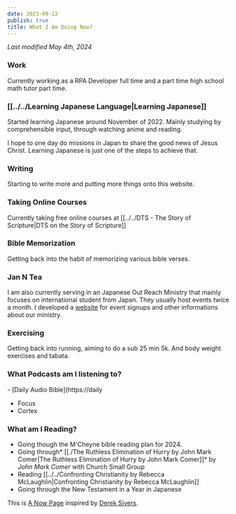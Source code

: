 ```yaml
---
date: 2023-09-12
publish: true
title: What I Am Doing Now?
---
```

*Last modified May 4th, 2024*
### Work
Currently working as a RPA Developer full time and a part time high school math tutor part time.
### [[../../Learning Japanese Language|Learning Japanese]]
Started learning Japanese around November of 2022. Mainly studying by comprehensible input, through watching anime and reading.

I hope to one day do missions in Japan to share the good news of Jesus Christ. Learning Japanese is just one of the steps to achieve that.

### Writing
Starting to write more and putting more things onto this website.

### Taking Online Courses
Currently taking free online courses at [[../../DTS - The Story of Scripture|DTS on the Story of Scripture]]

### Bible Memorization
Getting back into the habit of memorizing various bible verses.

### Jan N Tea
I am also currently serving in an Japanese Out Reach Ministry that mainly focuses on international student from Japan. They usually host events twice a month. I developed a [website](https://jamntea.ca) for event signups and other informations about our ministry.

### Exercising
Getting back into running, aiming to do a sub 25 min 5k. And body weight exercises and tabata.

### What Podcasts am I listening to?
- [Daily Audio Bible](https://daily
- Focus
- Cortex

### What am I Reading?
- Going though the M'Cheyne bible reading plan for 2024.
- Going through* [[./The Ruthless Elimination of Hurry by John Mark Comer|The Ruthless Elimination of Hurry by John Mark Comer]]* by *John Mark Comer* with Church Small Group
- Reading [[../../Confronting Christianity by Rebecca McLaughlin|Confronting Christianity by Rebecca McLaughlin]]
- Going through the New Testament in a Year in Japanese

This is [A Now Page](https://nownownow.com/about) inspired by [Derek Sivers](https://sive.rs/).